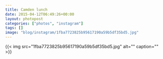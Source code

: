 ```yaml
---
title: Camden lunch
date: 2015-04-12T06:49:26+00:00
layout: photopost
categories: ["photos", "instagram"]
tags: []
image: "blog/instagram/1fba7723825b95617190a59b5df35bd5.jpg"
---
```


{{< img src="1fba7723825b95617190a59b5df35bd5.jpg" alt="" caption="" >}}



